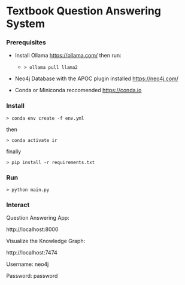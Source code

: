 # Textbook Question Answering System

### Prerequisites

- Install Ollama https://ollama.com/ then run:

  - `> ollama pull llama2`

- Neo4j Database with the APOC plugin installed https://neo4j.com/

- Conda or Miniconda reccomended https://conda.io

### Install

`> conda env create -f env.yml`

then

`> conda activate ir`

finally

`> pip install -r requirements.txt`

### Run

`> python main.py`

### Interact

Question Answering App:

http://localhost:8000

Visualize the Knowledge Graph:

http://localhost:7474

Username: neo4j

Password: password
